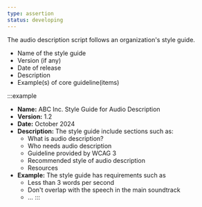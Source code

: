```yaml
---
type: assertion
status: developing
---
```


The audio description script follows an organization's style guide.

* Name of the style guide
* Version (if any)
* Date of release
* Description
* Example(s) of core guideline(items)

:::example
* **Name:** ABC Inc. Style Guide for Audio Description
* **Version:** 1.2
* **Date:** October 2024
* **Description:** The style guide include sections such as:
  * What is audio description?
  * Who needs audio description
  * Guideline provided by WCAG 3
  * Recommended style of audio description
  * Resources
* **Example:** The style guide has requirements such as
  * Less than 3 words per second
  * Don't overlap with the speech in the main soundtrack
  * &hellip;
:::